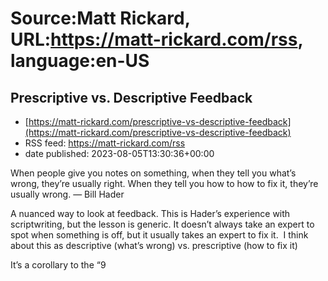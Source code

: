 # Source:Matt Rickard, URL:https://matt-rickard.com/rss, language:en-US

## Prescriptive vs. Descriptive Feedback
 - [https://matt-rickard.com/prescriptive-vs-descriptive-feedback](https://matt-rickard.com/prescriptive-vs-descriptive-feedback)
 - RSS feed: https://matt-rickard.com/rss
 - date published: 2023-08-05T13:30:36+00:00

When people give you notes on something, when they tell you what’s wrong, they’re usually right. When they tell you how to how to fix it, they’re usually wrong. — Bill Hader

A nuanced way to look at feedback. This is Hader’s experience with scriptwriting, but the lesson is generic. It doesn’t always take an expert to spot when something is off, but it usually takes an expert to fix it.  I think about this as descriptive (what’s wrong) vs. prescriptive (how to fix it)

It’s a corollary to the “9

